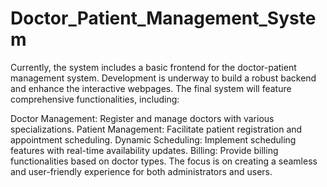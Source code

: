 # Doctor_Patient_Management_System


Currently, the system includes a basic frontend for the doctor-patient management system. Development is underway to build a robust backend and enhance the interactive webpages. The final system will feature comprehensive functionalities, including:

Doctor Management: Register and manage doctors with various specializations.
Patient Management: Facilitate patient registration and appointment scheduling.
Dynamic Scheduling: Implement scheduling features with real-time availability updates.
Billing: Provide billing functionalities based on doctor types.
The focus is on creating a seamless and user-friendly experience for both administrators and users.
